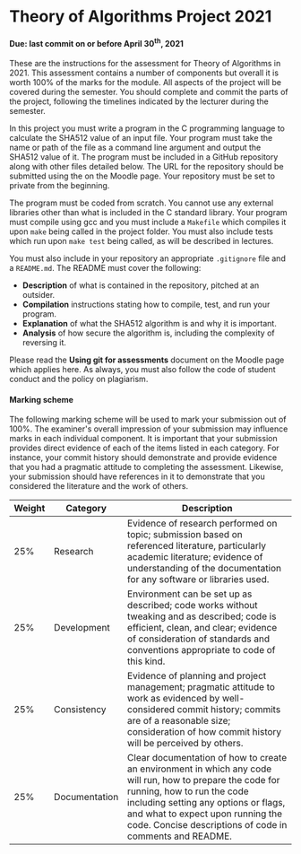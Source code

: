 # Theory of Algorithms Project 2021

#### Due: last commit on or before April 30<sup>th</sup>, 2021


These are the instructions for the assessment for Theory of Algorithms in 2021.
This assessment contains a number of components but overall it is worth 100% of the marks for the module.
All aspects of the project will be covered during the semester.
You should complete and commit the parts of the project, following the timelines indicated by the lecturer during the semester.


In this project you must write a program in the C programming language to calculate the SHA512 value of an input file.
Your program must take the name or path of the file as a command line argument and output the SHA512 value of it.
The program must be included in a GitHub repository along with other files detailed below.
The URL for the repository should be submitted using the on the Moodle page.
Your repository must be set to private from the beginning.


The program must be coded from scratch.
You cannot use any external libraries other than what is included in the C standard library.
Your program must compile using gcc and you must include a `Makefile` which compiles it upon `make` being called in the project folder.
You must also include tests which run upon `make test` being called, as will be described in lectures.


You must also include in your repository an appropriate `.gitignore` file and a `README.md`.
The README must cover the following:

- **Description** of what is contained in the repository, pitched at an outsider.
- **Compilation** instructions stating how to compile, test, and run your program.
- **Explanation** of what the SHA512 algorithm is and why it is important.
- **Analysis** of how secure the algorithm is, including the complexity of reversing it.

Please read the **Using git for assessments** document on the Moodle page which applies here.
As always, you must also follow the code of student conduct and the policy on plagiarism.


#### Marking scheme

The following marking scheme will be used to mark your submission out of 100%.
The examiner's overall impression of your submission may influence marks in each individual component.
It is important that your submission provides direct evidence of each of the items listed in each category.
For instance, your commit history should demonstrate and provide evidence that you had a pragmatic attitude to completing the assessment.
Likewise, your submission should have references in it to demonstrate that you considered the literature and the work of others.
  

| Weight | Category | Description |
|---|---|---|
|25% | Research | Evidence of research performed on topic; submission based on referenced literature, particularly academic literature; evidence of understanding of the documentation for any software or libraries used. |
|25% | Development | Environment can be set up as described; code works without tweaking and as described; code is efficient, clean, and clear; evidence of consideration of standards and conventions appropriate to code of this kind. |
|25% | Consistency | Evidence of planning and project management; pragmatic attitude to work as evidenced by well-considered commit history; commits are of a reasonable size; consideration of how commit history will be perceived by others. |
|25% | Documentation | Clear documentation of how to create an environment in which any code will run, how to prepare the code for running, how to run the code including setting any options or flags, and what to expect upon running the code. Concise descriptions of code in comments and README. |